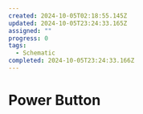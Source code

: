 ```yaml
---
created: 2024-10-05T02:18:55.145Z
updated: 2024-10-05T23:24:33.165Z
assigned: ""
progress: 0
tags:
  - Schematic
completed: 2024-10-05T23:24:33.166Z
---
```


# Power Button

